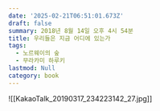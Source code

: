 ```yaml
---
date: '2025-02-21T06:51:01.673Z'
draft: false
summary: 2018년 8월 14일 오후 4시 54분
title: 우리들은 지금 어디에 있는가
tags:
  - 노르웨이의 숲
  - 무라카미 하루키
lastmod: Null
category: book
---
```


![[KakaoTalk_20190317_234223142_27.jpg]]
